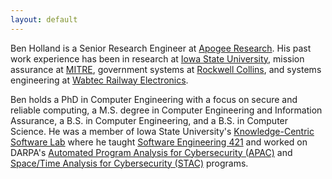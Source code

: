 ```yaml
---
layout: default
---
```


Ben Holland is a Senior Research Engineer at [Apogee Research](http://www.apogee-research.com). His past work experience has been in research at [Iowa State University](https://www.iastate.edu), mission assurance at [MITRE](https://www.mitre.org), government systems at [Rockwell Collins](https://www.rockwellcollins.com), and systems engineering at [Wabtec Railway Electronics](http://wabtec.com).

Ben holds a PhD in Computer Engineering with a focus on secure and reliable computing, a M.S. degree in Computer Engineering and Information Assurance, a B.S. in Computer Engineering, and a B.S. in Computer Science. He was a member of Iowa State University's [Knowledge-Centric Software Lab](https://www.ece.iastate.edu/kcsl/) where he taught [Software Engineering 421](https://se421-fall2018.github.io) and worked on DARPA's [Automated Program Analysis for Cybersecurity (APAC)](https://www.darpa.mil/program/automated-program-analysis-for-cybersecurity)  and [Space/Time Analysis for Cybersecurity (STAC)](http://www.darpa.mil/program/space-time-analysis-for-cybersecurity) programs.